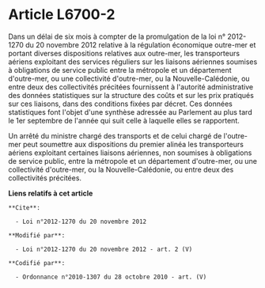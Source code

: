 # Article L6700-2

Dans un délai de six mois à compter de la promulgation de la loi n° 2012-1270 du 20 novembre 2012 relative à la régulation
économique outre-mer et portant diverses dispositions relatives aux outre-mer, les transporteurs aériens exploitant des
services réguliers sur les liaisons aériennes soumises à obligations de service public entre la métropole et un département
d'outre-mer, ou une collectivité d'outre-mer, ou la Nouvelle-Calédonie, ou entre deux des collectivités précitées fournissent
à l'autorité administrative des données statistiques sur la structure des coûts et sur les prix pratiqués sur ces liaisons,
dans des conditions fixées par décret. Ces données statistiques font l'objet d'une synthèse adressée au Parlement au plus
tard le 1er septembre de l'année qui suit celle à laquelle elles se rapportent. 

Un arrêté du ministre chargé des transports et de celui chargé de l'outre-mer peut soumettre aux dispositions du premier
alinéa les transporteurs aériens exploitant certaines liaisons aériennes, non soumises à obligations de service public, entre
la métropole et un département d'outre-mer, ou une collectivité d'outre-mer, ou la Nouvelle-Calédonie, ou entre deux des
collectivités précitées.

**Liens relatifs à cet article**

	**Cite**:

	  - Loi n°2012-1270 du 20 novembre 2012

	**Modifié par**:

	  - Loi n°2012-1270 du 20 novembre 2012 - art. 2 (V)

	**Codifié par**:

	  - Ordonnance n°2010-1307 du 28 octobre 2010 - art. (V)
